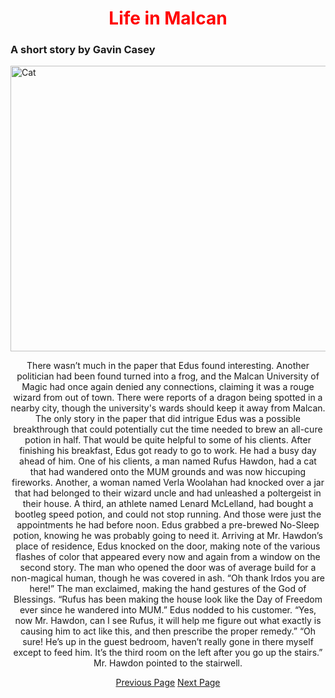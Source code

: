 <DOCTYPE html>
<html lang="en">
<head>
  <title>Life in Malcan</title>
<style>
  h1 {color:red;}
  h1 {text-align: center;}
  p {text-align: center;}
  div {text-align: center;}
</style>
</head>
<body>
<h1>Life in Malcan</h1>

<h3>A short story by Gavin Casey</h3>

<img src="https://media.wired.co.uk/photos/60c8730fa81eb7f50b44037e/3:2/w_3329,h_2219,c_limit/1521-WIRED-Cat.jpeg" alt="Cat" width="686" height="457">

<p>There wasn’t much in the paper that Edus found interesting. Another politician had been found turned into a frog, and the Malcan University of Magic had once again denied any connections, claiming it was a rouge wizard from out of town. There were reports of a dragon being spotted in a nearby city, though the university's wards should keep it away from Malcan. The only story in the paper that did intrigue Edus was a possible breakthrough that could potentially cut the time needed to brew an all-cure potion in half. That would be quite helpful to some of his clients.
After finishing his breakfast, Edus got ready to go to work. He had a busy day ahead of him. One of his clients, a man named Rufus Hawdon, had a cat that had wandered onto the MUM grounds and was now hiccuping fireworks. Another, a woman named Verla Woolahan had knocked over a jar that had belonged to their wizard uncle and had unleashed a poltergeist in their house. A third, an athlete named Lenard McLelland, had bought a bootleg speed potion, and could not stop running. And those were just the appointments he had before noon. Edus grabbed a pre-brewed No-Sleep potion, knowing he was probably going to need it.
Arriving at Mr. Hawdon’s place of residence, Edus knocked on the door, making note of the various flashes of color that appeared every now and again from a window on the second story. The man who opened the door was of average build for a non-magical human, though he was covered in ash.
“Oh thank Irdos you are here!” The man exclaimed, making the hand gestures of the God of Blessings. “Rufus has been making the house look like the Day of Freedom ever since he wandered into MUM.”
Edus nodded to his customer. “Yes, now Mr. Hawdon, can I see Rufus, it will help me figure out what exactly is causing him to act like this, and then prescribe the proper remedy.” 
“Oh sure! He’s up in the guest bedroom, haven’t really gone in there myself except to feed him. It’s the third room on the left after you go up the stairs.” Mr. Hawdon pointed to the stairwell.
</p>

<a href="https://gavin-casey.github.io/caseyg3pages1/">Previous Page</a>
<a href="https://gavin-casey.github.io/caseyg3pages3/">Next Page</a>
</body>

</html>
